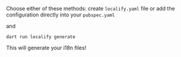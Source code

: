 
Choose either of these methods: create `localify.yaml` file or add the configuration directly into your `pubspec.yaml`

and
```console
dart run localify generate
```
This will generate your i18n files!